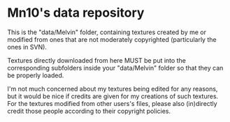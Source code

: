 # Mn10's data repository

This is the "data/Melvin" folder, containing textures created by me or modified from ones that are not moderately copyrighted (particularly the ones in SVN).

Textures directly downloaded from here MUST be put into the corresponding subfolders inside your "data/Melvin" folder so that they can be properly loaded.

I'm not much concerned about my textures being edited for any reasons, but it would be nice if credits are given for my creations of such textures. For the textures modified from other users's files, please also (in)directly credit those people according to their copyright policies.
